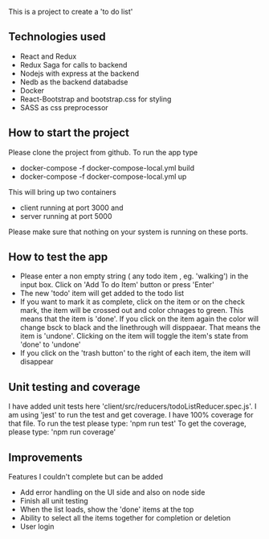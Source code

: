 This is a project to create a 'to do list'

## Technologies used
 - React and Redux 
 - Redux Saga for calls to backend
 - Nodejs with express at the backend
 - Nedb as the backend databadse
 - Docker
 - React-Bootstrap and bootstrap.css for styling
 - SASS as css preprocessor

## How to start the project
Please clone the project from github. To run the app type
* docker-compose -f docker-compose-local.yml build 
* docker-compose -f docker-compose-local.yml up
 
 This will bring up two containers 
 * client running at port 3000 and 
 * server running at port 5000

 Please make sure that nothing on your system is running on these ports.

## How to test the app
* Please enter a non empty string ( any todo item , eg. 'walking') in the input box. Click on 'Add To do Item' button or press 'Enter'
* The new 'todo' item will get added to the todo list
* If you want to mark it as complete, click on the item or on the check mark, the item will be crossed out and color chnages to green. This means that the item is 'done'. If you click on the item again the color will change bsck to black and the linethrough will disppaear. That means the item is 'undone'. Clicking on the item will toggle the item's state from 'done' to 'undone'
* If you click on the 'trash button' to the right of each item, the item will disappear

## Unit testing and coverage
I have added unit tests here 'client/src/reducers/todoListReducer.spec.js'. I am using 'jest' to run the test and get coverage. I have 100% coverage for that file.
To run the test please type: 'npm run test'
To get the coverage, please type: 'npm run coverage'

## Improvements

Features I couldn't complete but can be added

* Add error handling on the UI side and also on node side
* Finish all unit testing
* When the list loads, show the 'done' items at the top
* Ability to select all the items together for completion or deletion
* User login
